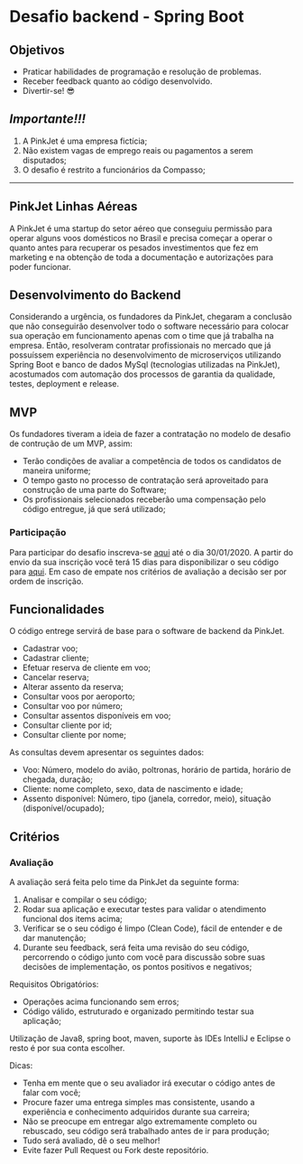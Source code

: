 # Desafio backend - Spring Boot

## Objetivos
* Praticar habilidades de programação e resolução de problemas.
* Receber feedback quanto ao código desenvolvido.
* Divertir-se! 😎

## ***Importante!!!***
1) A PinkJet é uma empresa fictícia;
2) Não existem vagas de emprego reais ou pagamentos a serem disputados;
3) O desafio é restrito a funcionários da Compasso;
---

## PinkJet Linhas Aéreas
A PinkJet é uma startup do setor aéreo que conseguiu permissão para operar alguns voos domésticos no Brasil e precisa começar a operar o quanto antes para recuperar os pesados investimentos que fez em marketing e na obtenção de toda a documentação e autorizações para poder funcionar.

## Desenvolvimento do Backend
Considerando a urgência, os fundadores da PinkJet, chegaram a conclusão que não conseguirão desenvolver todo o software necessário para colocar sua operação em funcionamento apenas com o time que já trabalha na empresa.
Então, resolveram contratar profissionais no mercado que já possuíssem experiência no desenvolvimento de microserviços utilizando Spring Boot e banco de dados MySql (tecnologias utilizadas na PinkJet), acostumados com automação dos processos de garantia da qualidade, testes, deployment e release.

## MVP
Os fundadores tiveram a ideia de fazer a contratação no modelo de desafio de contrução de um MVP, assim:
* Terão condições de avaliar a competência de todos os candidatos de maneira uniforme;
* O tempo gasto no processo de contratação será aproveitado para construção de uma parte do Software;
* Os profissionais selecionados receberão uma compensação pelo código entregue, já que será utilizado;

### Participação
Para participar do desafio inscreva-se [aqui](https://forms.office.com/Pages/ResponsePage.aspx?id=lh_6l3d4n0aqNx-FaOOj_0waIO93JH1Amo_tPWhmRFxUN1VPNFg2NDdRN0ZDWFRXSE1QSlRPTkZCUS4u) até o dia 30/01/2020.
A partir do envio da sua inscrição você terá 15 dias para disponibilizar o seu código para [aqui](https://forms.office.com/Pages/ResponsePage.aspx?id=lh_6l3d4n0aqNx-FaOOj_0waIO93JH1Amo_tPWhmRFxUQk4wOTNYT0NIODc3OVNGNTAxTUI5VFhENS4u).
Em caso de empate nos critérios de avaliação a decisão ser por ordem de inscrição.

## Funcionalidades
O código entrege servirá de base para o software de backend da PinkJet.

* Cadastrar voo;
* Cadastrar cliente;
* Efetuar reserva de cliente em voo;
* Cancelar reserva;
* Alterar assento da reserva;
* Consultar voos por aeroporto;
* Consultar voo por número;
* Consultar assentos disponíveis em voo;
* Consultar cliente por id;
* Consultar cliente por nome;

As consultas devem apresentar os seguintes dados: 
* Voo: Número, modelo do avião, poltronas, horário de partida, horário de chegada, duração;
* Cliente: nome completo, sexo, data de nascimento e idade;
* Assento disponível: Número, tipo (janela, corredor, meio), situação (disponível/ocupado);

## Critérios

### Avaliação

A avaliação será feita pelo time da PinkJet da seguinte forma:

1) Analisar e compilar o seu código;
2) Rodar sua aplicação e executar testes para validar o atendimento funcional dos items acima;
3) Verificar se o seu código é limpo (Clean Code), fácil de entender e de dar manutenção;
4) Durante seu feedback, será feita uma revisão do seu código, percorrendo o código junto com você para discussão sobre suas decisões de implementação, os pontos positivos e negativos;

Requisitos Obrigatórios:
* Operações acima funcionando sem erros;
* Código válido, estruturado e organizado permitindo testar sua aplicação;

Utilização de Java8, spring boot, maven, suporte às IDEs IntelliJ e Eclipse o resto é por sua conta escolher.

Dicas:
* Tenha em mente que o seu avaliador irá executar o código antes de falar com você;
* Procure fazer uma entrega simples mas consistente, usando a experiência e conhecimento adquiridos durante sua carreira;
* Não se preocupe em entregar algo extremamente completo ou rebuscado, seu código será trabalhado antes de ir para produção;
* Tudo será avaliado, dê o seu melhor!
* Evite fazer Pull Request ou Fork deste repositório.
